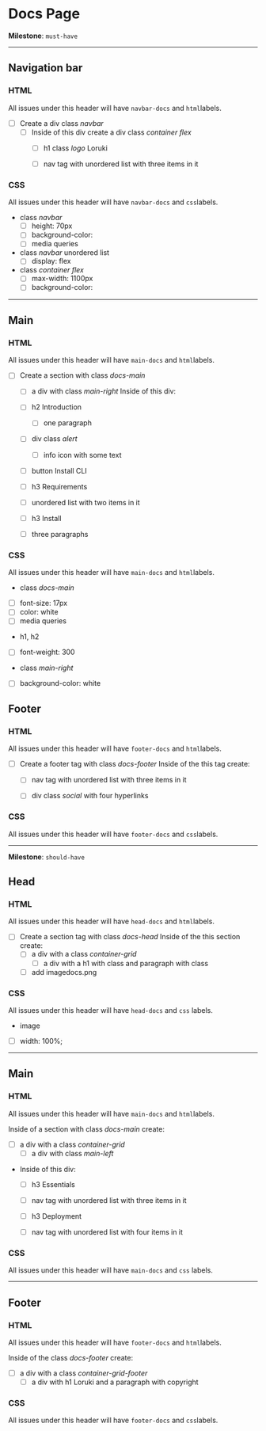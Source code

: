 
# Docs Page


 **Milestone**: `must-have`

---
## Navigation bar


### HTML

All issues under this header will have `navbar-docs` and `html`labels.

- [ ] Create a div class *navbar*
  - [ ] Inside of this div create a div class *container flex*
      - [ ] h1 class *logo* Loruki
      - [ ] nav tag with unordered list with three items in it


### CSS 

All issues under this header will have `navbar-docs` and `css`labels.

- class *navbar*
  - [ ] height: 70px
  - [ ] background-color: 
  - [ ] media queries

- class *navbar* unordered list 
  - [ ] display: flex

- class *container flex*
   - [ ] max-width: 1100px
   - [ ] background-color: 

---

## Main

### HTML

All issues under this header will have `main-docs` and `html`labels.

- [ ] Create a section with class *docs-main*
     - [ ] a div with class *main-right*
     Inside of this div:
  - [ ] h2 Introduction
    - [ ] one paragraph
  - [ ] div class *alert*
     - [ ]  info icon with some text
  - [ ]  button Install CLI
  - [ ]  h3 Requirements
    - [ ] unordered list with two items in it
  - [ ]  h3 Install
    - [ ] three paragraphs


### CSS

All issues under this header will have `main-docs` and `html`labels.

 - class *docs-main*
  - [ ] font-size: 17px
  - [ ] color: white
  - [ ] media queries
  
 - h1, h2
 - [ ] font-weight: 300
 
 - class *main-right*
 - [ ] background-color: white


## Footer

### HTML

All issues under this header will have `footer-docs` and `html`labels.

- [ ] Create a footer tag with class *docs-footer*
Inside of the this tag create:
  - [ ] nav tag with unordered list with three items in it
  - [ ] div class *social* with four hyperlinks


### CSS

All issues under this header will have `footer-docs` and `css`labels.



---

**Milestone**: `should-have`

## Head

### HTML

All issues under this header will have `head-docs` and `html`labels.

- [ ] Create a section tag with class *docs-head*
Inside of the this section create:
  - [ ] a div with a class *container-grid*
       - [ ] a div with a h1 with class and paragraph with class
  - [ ] add imagedocs.png

### CSS

All issues under this header will have `head-docs` and `css` labels.

- image
- [ ] width: 100%;


---

## Main

### HTML

All issues under this header will have `main-docs` and `html`labels.

Inside of a section with class *docs-main* create:
- [ ] a div with a class *container-grid*
     - [ ] a div with class *main-left*
- Inside of this div:
  - [ ]  h3 Essentials
    - [ ] nav tag with unordered list with three items in it
  - [ ]  h3 Deployment
    - [ ] nav tag with unordered list with four items in it


### CSS

All issues under this header will have `main-docs` and `css` labels.

---

## Footer

### HTML

All issues under this header will have `footer-docs` and `html`labels.

Inside of the class *docs-footer* create:
  - [ ] a div with a class *container-grid-footer*
       - [ ] a div with h1 Loruki and a paragraph with copyright

### CSS    

All issues under this header will have `footer-docs` and `css`labels.

